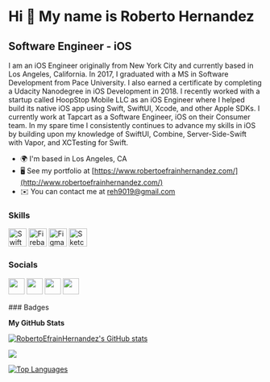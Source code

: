 Hi 👋 My name is Roberto Hernandez
==================================

Software Engineer - iOS
-----------------------

I am an iOS Engineer originally from New York City and currently based in Los Angeles, California. In 2017, I graduated with a MS in Software Development from Pace University. I also earned a certificate by completing a Udacity Nanodegree in iOS Development in 2018. I recently worked with a startup called HoopStop Mobile LLC as an iOS Engineer where I helped build its native iOS app using Swift, SwiftUI, Xcode, and other Apple SDKs. I currently work at Tapcart as a Software Engineer, iOS on their Consumer team. In my spare time I consistently continues to advance my skills in iOS by building upon my knowledge of SwiftUI, Combine, Server-Side-Swift with Vapor, and XCTesting for Swift.

* 🌍  I'm based in Los Angeles, CA
* 🖥️  See my portfolio at [https://www.robertoefrainhernandez.com/](http://www.robertoefrainhernandez.com/)
* ✉️  You can contact me at [reh9019@gmail.com](mailto:reh9019@gmail.com)

### Skills

<p align="left">
<a href="https://developer.apple.com/swift/" target="_blank" rel="noreferrer"><img src="https://raw.githubusercontent.com/danielcranney/readme-generator/main/public/icons/skills/swift-colored.svg" width="36" height="36" alt="Swift" /></a>
<a href="https://firebase.google.com/" target="_blank" rel="noreferrer"><img src="https://raw.githubusercontent.com/danielcranney/readme-generator/main/public/icons/skills/firebase-colored.svg" width="36" height="36" alt="Firebase" /></a>
<a href="https://www.figma.com/" target="_blank" rel="noreferrer"><img src="https://raw.githubusercontent.com/danielcranney/readme-generator/main/public/icons/skills/figma-colored.svg" width="36" height="36" alt="Figma" /></a>
<a href="https://www.sketch.com/" target="_blank" rel="noreferrer"><img src="https://raw.githubusercontent.com/danielcranney/readme-generator/main/public/icons/skills/sketch-colored.svg" width="36" height="36" alt="Sketch" /></a>
</p>

### Socials

<p align="left"> <a href="https://www.github.com/RobertoEfrainHernandez" target="_blank" rel="noreferrer"><img src="https://raw.githubusercontent.com/danielcranney/readme-generator/main/public/icons/socials/github.svg" width="32" height="32" /></a> <a href="http://www.instagram.com/PreachOnBerto" target="_blank" rel="noreferrer"><img src="https://raw.githubusercontent.com/danielcranney/readme-generator/main/public/icons/socials/instagram.svg" width="32" height="32" /></a> <a href="https://www.linkedin.com/in/RobertoEfrainHernandez" target="_blank" rel="noreferrer"><img src="https://raw.githubusercontent.com/danielcranney/readme-generator/main/public/icons/socials/linkedin.svg" width="32" height="32" /></a> <a href="https://www.twitter.com/PreachOnBerto" target="_blank" rel="noreferrer"><img src="https://raw.githubusercontent.com/danielcranney/readme-generator/main/public/icons/socials/twitter.svg" width="32" height="32" /></a></p>
### Badges

<b>My GitHub Stats</b>

<a href="http://www.github.com/RobertoEfrainHernandez"><img src="https://github-readme-stats.vercel.app/api?username=RobertoEfrainHernandez&show_icons=true&hide=stars,&count_private=true&title_color=ef4444&text_color=ffffff&icon_color=ef4444&bg_color=181824&hide_border=true&show_icons=true" alt="RobertoEfrainHernandez's GitHub stats" /></a>

<a href="http://www.github.com/RobertoEfrainHernandez"><img src="https://github-readme-streak-stats.herokuapp.com/?user=RobertoEfrainHernandez&stroke=ffffff&background=181824&ring=ef4444&fire=ef4444&currStreakNum=ffffff&currStreakLabel=ef4444&sideNums=ffffff&sideLabels=ffffff&dates=ffffff&hide_border=true" /></a>

<a href="https://github.com/RobertoEfrainHernandez" align="left"><img src="https://github-readme-stats.vercel.app/api/top-langs/?username=RobertoEfrainHernandez&langs_count=10&title_color=ef4444&text_color=ffffff&icon_color=ef4444&bg_color=181824&hide_border=true&locale=en&custom_title=Top%20%Languages" alt="Top Languages" /></a>
